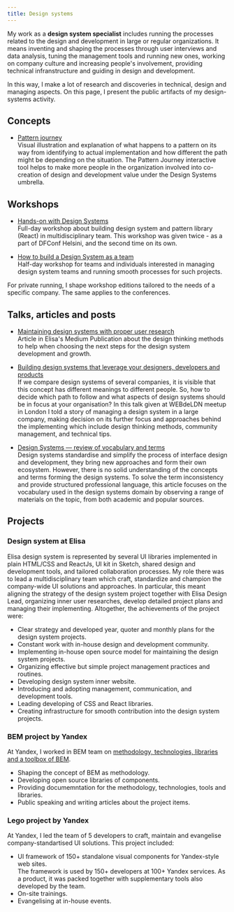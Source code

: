 ```yaml
---
title: Design systems
---
```


My work as a **design system specialist** includes running the processes related to the design and development in large or
regular organizations. It means inventing and shaping the processes through user interviews and data analysis, tuning
the management tools and running new ones, working on company culture and increasing people's involvement, providing
technical infranstructure and guiding in design and development.

In this way, I make a lot of research and discoveries in technical, design and managing aspects. On this page, I present
the public artifacts of my design-systems activity.

## Concepts

* [Pattern journey](/design-systems/pattern-journey/)<br/>
  Visual illustration and explanation of what happens to a pattern on its way from identifying to actual implementation
  and how different the path might be depending on the situation. The Pattern Journey interactive tool helps to make
  more people in the organization involved into co-creation of design and development value under the Design Systems
  umbrella.

## Workshops

* [Hands-on with Design Systems](/design-systems/hands-on-workshop/)<br/>
Full-day workshop about building design system and pattern library (React) in multidisciplinary team. This workshop was
given twice - as a part of DFConf Helsini, and the second time on its own.

* [How to build a Design System as a team](/design-systems/team-process-workshop/)<br/>
Half-day workshop for teams and individuals interested in managing design system teams and running smooth processes for
such projects.

For private running, I shape workshop editions tailored to the needs of a specific company. The same applies to
the conferences.

## Talks, articles and posts

* [Maintaining design systems with proper user
  research](https://medium.com/elisa-design/maintaining-design-systems-with-user-research-3ba5feafc336)<br/>
  Article in Elisa's Medium Publication about the design thinking methods to help when choosing the next steps for the
  design system development and growth.

* [Building design systems that leverage your designers, developers and
  products](http://varya.me/design-systems-thinking/)<br/>
If we compare design systems of several companies, it is visible that this concept has different meanings to different
people. So, how to decide which path to follow and what aspects of design systems should be in focus at your
organisation? In this talk given at WEBdeLDN meetup in London I told a story of managing a design system in a large
company, making decision on its further focus and approaches behind the implementing which include design thinking
methods, community management, and technical tips.

* [Design Systems — review of vocabulary and terms](/blog/design-systems-review/)<br/>
Design systems standardise and simplify the process of interface design and development, they bring new
approaches and form their own ecosystem. However, there is no solid understanding of the concepts and terms forming
the design systems. To solve the term inconsistency and provide structured professional language, this article
focuses on the vocabulary used in the design systems domain by observing a range of materials on the topic, from
both academic and popular sources.

## Projects

### Design system at Elisa

Elisa design system is represented by several UI libraries implemented in plain HTML/CSS and ReactJs, UI kit in
Sketch, shared design and development tools, and tailored collaboration processes. My role there was to lead a
multidisciplinary team which craft, standardize and champion the company-wide UI solutions and approaches. In
particular, this meant aligning the strategy of the design system project together with Elisa Design Lead, organizing
inner user researches, develop detailed project plans and managing their implementing. Altogether, the achievements of
the project were:

* Clear strategy and developed year, quoter and monthly plans for the design system projects.
* Constant work with in-house design and development community.
* Implementing in-house open source model for maintaining the design system projects.
* Organizing effective but simple project management practices and routines.
* Developing design system inner website.
* Introducing and adopting management, communication, and development tools.
* Leading developing of CSS and React libraries.
* Creating infrastructure for smooth contribution into the design system projects.

### BEM project by Yandex

At Yandex, I worked in BEM team on [methodology, technologies, libraries and a toolbox of BEM](https://en.bem.info/).

* Shaping the concept of BEM as methodology.
* Developing open source libraries of components.
* Providing documemntation for the methodology, technologies, tools and libraries.
* Public speaking and writing articles about the project items.

### Lego project by Yandex

At Yandex, I led the team of 5 developers to craft, maintain and evangelise company-standartised UI solutions. This
project included:

* UI framework of 150+ standalone visual components for Yandex-style web sites.<br/>
  The framework is used by 150+ developers at 100+ Yandex services. As a product, it was packed together with
  supplementary tools also developed by the team.
* On-site trainings.
* Evangelising at in-house events.
